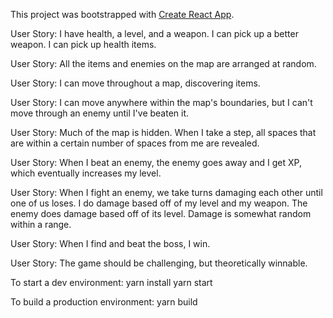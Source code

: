 This project was bootstrapped with [Create React App](https://github.com/facebookincubator/create-react-app).

User Story: I have health, a level, and a weapon. I can pick up a better weapon. I can pick up health items.

User Story: All the items and enemies on the map are arranged at random.

User Story: I can move throughout a map, discovering items.

User Story: I can move anywhere within the map's boundaries, but I can't move through an enemy until I've beaten it.

User Story: Much of the map is hidden. When I take a step, all spaces that are within a certain number of spaces from me are revealed.

User Story: When I beat an enemy, the enemy goes away and I get XP, which eventually increases my level.

User Story: When I fight an enemy, we take turns damaging each other until one of us loses. I do damage based off of my level and my weapon. The enemy does damage based off of its level. Damage is somewhat random within a range.

User Story: When I find and beat the boss, I win.

User Story: The game should be challenging, but theoretically winnable.

To start a dev environment:
  yarn install
  yarn start

To build a production environment:
  yarn build